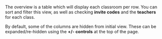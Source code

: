 The overview is a table which will display each classroom per row. You can sort and filter this view, as well as checking __invite codes__ and the __teachers__ for each class.

By default, some of the columns are hidden from initial view. These can be expanded/re-hidden using the __+/- controls__ at the top of the page. 